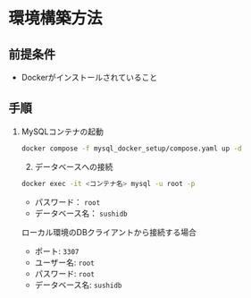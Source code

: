 # 環境構築方法

## 前提条件
- Dockerがインストールされていること

## 手順

1. MySQLコンテナの起動
    ```sh
    docker compose -f mysql_docker_setup/compose.yaml up -d
    ```

    2. データベースへの接続
    ```sh
    docker exec -it <コンテナ名> mysql -u root -p
    ```

    - パスワード： `root`
    - データベース名： `sushidb`

    ローカル環境のDBクライアントから接続する場合
    - ポート: `3307`
    - ユーザー名: `root`
    - パスワード: `root`
    - データベース名: `sushidb`